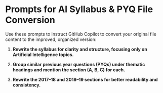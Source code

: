 # Prompts for AI Syllabus & PYQ File Conversion

Use these prompts to instruct GitHub Copilot to convert your original file content to the improved, organized version:

1. **Rewrite the syllabus for clarity and structure, focusing only on Artificial Intelligence topics.**

2. **Group similar previous year questions (PYQs) under thematic headings and mention the section (A, B, C) for each.**

3. **Rewrite the 2017–18 and 2018–19 sections for better readability and consistency.**
